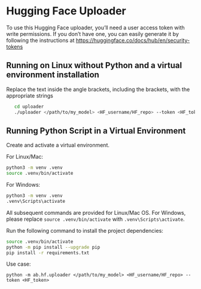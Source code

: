 # Hugging Face Uploader

To use this Hugging Face uploader, you’ll need a user access token with write permissions. If you don’t have one, you can easily generate it by following the instructions at https://huggingface.co/docs/hub/en/security-tokens

## Running on Linux without Python and a virtual environment installation

Replace the text inside the angle brackets, including the brackets, with the appropriate strings

```bash
   cd uploader
   ./uploader </path/to/my_model> <HF_username/HF_repo> --token <HF_token>
   ```

## Running Python Script in a Virtual Environment

Create and activate a virtual environment.

For Linux/Mac:
   ```bash
   python3 -m venv .venv
   source .venv/bin/activate
   ```
For Windows:
   ```bash
   python3 -m venv .venv
   .venv\Scripts\activate
   ```

All subsequent commands are provided for Linux/Mac OS. For Windows, please replace ```source .venv/bin/activate``` with ```.venv\Scripts\activate```.

Run the following command to install the project dependencies:
```bash
source .venv/bin/activate
python -m pip install --upgrade pip
pip install -r requirements.txt
```

Use case:
```
python -m ab.hf.uploader </path/to/my_model> <HF_username/HF_repo> --token <HF_token>
```
